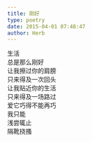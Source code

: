 ```yaml
---  
title: 刚好  
type: poetry  
date: 2015-04-01 07:48:47  
author: Herb    
---  
```

生活  
总是那么刚好  
让我擦过你的肩膀  
只来得及一次回头  
让我贴近你的生活  
只来得及一场路过  
爱它巧得不能再巧  
我只能  
浅尝辄止  
隔靴挠搔